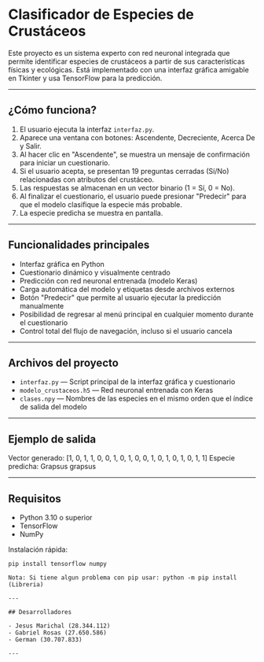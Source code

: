# Clasificador de Especies de Crustáceos

Este proyecto es un sistema experto con red neuronal integrada que permite identificar especies de crustáceos a partir de sus características físicas y ecológicas. Está implementado con una interfaz gráfica amigable en Tkinter y usa TensorFlow para la predicción.

---

## ¿Cómo funciona?

1. El usuario ejecuta la interfaz `interfaz.py`.
2. Aparece una ventana con botones: Ascendente, Decreciente, Acerca De y Salir.
3. Al hacer clic en "Ascendente", se muestra un mensaje de confirmación para iniciar un cuestionario.
4. Si el usuario acepta, se presentan 19 preguntas cerradas (Sí/No) relacionadas con atributos del crustáceo.
5. Las respuestas se almacenan en un vector binario (1 = Sí, 0 = No).
6. Al finalizar el cuestionario, el usuario puede presionar "Predecir" para que el modelo clasifique la especie más probable.
7. La especie predicha se muestra en pantalla.

---

## Funcionalidades principales

- Interfaz gráfica en Python
- Cuestionario dinámico y visualmente centrado
- Predicción con red neuronal entrenada (modelo Keras)
- Carga automática del modelo y etiquetas desde archivos externos
- Botón "Predecir" que permite al usuario ejecutar la predicción manualmente
- Posibilidad de regresar al menú principal en cualquier momento durante el cuestionario
- Control total del flujo de navegación, incluso si el usuario cancela

---

## Archivos del proyecto

- `interfaz.py` — Script principal de la interfaz gráfica y cuestionario
- `modelo_crustaceos.h5` — Red neuronal entrenada con Keras
- `clases.npy` — Nombres de las especies en el mismo orden que el índice de salida del modelo

---

## Ejemplo de salida

Vector generado: [1, 0, 1, 1, 0, 0, 1, 0, 1, 0, 0, 1, 0, 1, 0, 1, 0, 1, 1] Especie predicha: Grapsus grapsus

---

## Requisitos

- Python 3.10 o superior
- TensorFlow
- NumPy

Instalación rápida:

```bash(consola)
pip install tensorflow numpy

Nota: Si tiene algun problema con pip usar: python -m pip install (Libreria)

---

## Desarrolladores

- Jesus Marichal (28.344.112)
- Gabriel Rosas (27.650.586)
- German (30.707.833)

---
